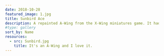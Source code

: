 ```yaml
---
date: 2018-10-28
featured_image: 1.jpg
title: Sunbird Ace
description: A repainted A-Wing from the X-Wing miniatures game. It had a glorious career as a flanking asset in our play through of the co-op Heroes of the Aturi Cluster fan campaign.
#type: gallery
sort_by: Name
resources:
  - src: Sunbird.jpg
    title: It's an A-Wing and I love it.
---
```

